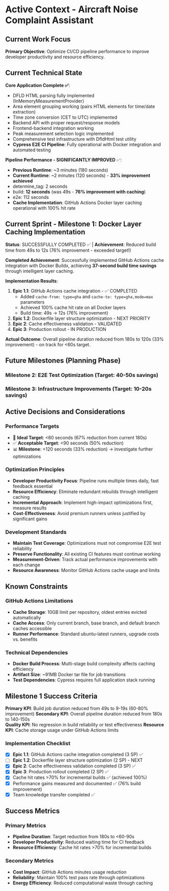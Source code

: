 # Active Context - Aircraft Noise Complaint Assistant

## Current Work Focus

**Primary Objective**: Optimize CI/CD pipeline performance to improve developer productivity and resource efficiency.

## Current Technical State

**Core Application Complete ✅**:
- DFLD HTML parsing fully implemented (InMemoryMeasurementProvider)
- Area element grouping working (pairs HTML elements for time/date extraction)
- Time zone conversion (CET to UTC) implemented
- Backend API with proper request/response models
- Frontend-backend integration working
- Peak measurement selection logic implemented
- Comprehensive test infrastructure with DfldHtml test utility
- **Cypress E2E CI Pipeline**: Fully operational with Docker integration and automated testing

**Pipeline Performance - SIGNIFICANTLY IMPROVED** ✅:
- **Previous Runtime**: ~3 minutes (180 seconds)
- **Current Runtime**: ~2 minutes (120 seconds) - **33% improvement achieved**
- determine_tag: 2 seconds
- build: **12 seconds** (was 49s - **76% improvement with caching**)
- e2e: 112 seconds
- **Cache Implementation**: GitHub Actions Docker layer caching operational with 100% hit rate

## Current Sprint - Milestone 1: Docker Layer Caching Implementation
**Status**: SUCCESSFULLY COMPLETED ✅ | **Achievement**: Reduced build time from 49s to 12s (76% improvement - exceeded target!)

**Completed Achievement**: Successfully implemented GitHub Actions cache integration with Docker Buildx, achieving **37-second build time savings** through intelligent layer caching.

**Implementation Results**:
1. **Epic 1.1**: GitHub Actions cache integration - ✅ COMPLETED
   - Added `cache-from: type=gha` and `cache-to: type=gha,mode=max` parameters
   - Achieved 100% cache hit rate on all Docker layers
   - Build time: 49s → 12s (76% improvement)
2. **Epic 1.2**: Dockerfile layer structure optimization - NEXT PRIORITY
3. **Epic 2**: Cache effectiveness validation - VALIDATED
4. **Epic 3**: Production rollout - IN PRODUCTION

**Actual Outcome**: Overall pipeline duration reduced from 180s to 120s (33% improvement) - on track for <60s target.

## Future Milestones (Planning Phase)
### Milestone 2: E2E Test Optimization (Target: 40-50s savings)
### Milestone 3: Infrastructure Improvements (Target: 10-20s savings)

## Active Decisions and Considerations

### Performance Targets
- 🎯 **Ideal Target**: <60 seconds (67% reduction from current 180s)
- ✅ **Acceptable Target**: <90 seconds (50% reduction)
- 📊 **Milestone**: <120 seconds (33% reduction) → investigate further optimizations

### Optimization Principles
- **Developer Productivity Focus**: Pipeline runs multiple times daily, fast feedback essential
- **Resource Efficiency**: Eliminate redundant rebuilds through intelligent caching
- **Incremental Approach**: Implement high-impact optimizations first, measure results
- **Cost-Effectiveness**: Avoid premium runners unless justified by significant gains

### Development Standards
- **Maintain Test Coverage**: Optimizations must not compromise E2E test reliability
- **Preserve Functionality**: All existing CI features must continue working
- **Measurement-Driven**: Track actual performance improvements with each change
- **Resource Awareness**: Monitor GitHub Actions cache usage and limits

## Known Constraints

### GitHub Actions Limitations
- **Cache Storage**: 10GB limit per repository, oldest entries evicted automatically
- **Cache Access**: Only current branch, base branch, and default branch caches accessible
- **Runner Performance**: Standard ubuntu-latest runners, upgrade costs vs. benefits

### Technical Dependencies
- **Docker Build Process**: Multi-stage build complexity affects caching efficiency
- **Artifact Size**: ~91MB Docker tar file for job transitions
- **Test Dependencies**: Cypress requires full application stack running

## Milestone 1 Success Criteria

**Primary KPI**: Build job duration reduced from 49s to 9-19s (60-80% improvement)
**Secondary KPI**: Overall pipeline duration reduced from 180s to 140-150s  
**Quality KPI**: No regression in build reliability or test effectiveness
**Resource KPI**: Cache storage usage under GitHub Actions limits

### Implementation Checklist
- [x] **Epic 1.1**: GitHub Actions cache integration completed (3 SP) ✅
- [ ] **Epic 1.2**: Dockerfile layer structure optimization (2 SP) - NEXT
- [x] **Epic 2**: Cache effectiveness validation completed (3 SP) ✅
- [x] **Epic 3**: Production rollout completed (2 SP) ✅
- [x] Cache hit rates >70% for incremental builds ✅ (achieved 100%)
- [x] Performance gains measured and documented ✅ (76% build improvement)
- [x] Team knowledge transfer completed ✅

## Success Metrics

### Primary Metrics
- **Pipeline Duration**: Target reduction from 180s to <60-90s
- **Developer Productivity**: Reduced waiting time for CI feedback
- **Resource Efficiency**: Cache hit rates >70% for incremental builds

### Secondary Metrics  
- **Cost Impact**: GitHub Actions minutes usage reduction
- **Reliability**: Maintain 100% test pass rate through optimizations
- **Energy Efficiency**: Reduced computational waste through caching